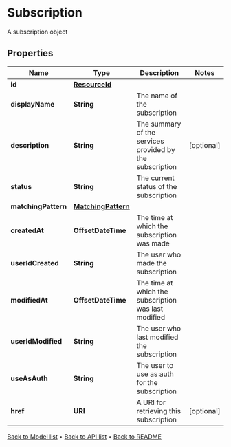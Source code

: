 

# Subscription

A subscription object

## Properties

| Name | Type | Description | Notes |
|------------ | ------------- | ------------- | -------------|
|**id** | [**ResourceId**](ResourceId.md) |  |  |
|**displayName** | **String** | The name of the subscription |  |
|**description** | **String** | The summary of the services provided by the subscription |  [optional] |
|**status** | **String** | The current status of the subscription |  |
|**matchingPattern** | [**MatchingPattern**](MatchingPattern.md) |  |  |
|**createdAt** | **OffsetDateTime** | The time at which the subscription was made |  |
|**userIdCreated** | **String** | The user who made the subscription |  |
|**modifiedAt** | **OffsetDateTime** | The time at which the subscription was last modified |  |
|**userIdModified** | **String** | The user who last modified the subscription |  |
|**useAsAuth** | **String** | The user to use as auth for the subscription |  |
|**href** | **URI** | A URI for retrieving this subscription |  [optional] |



[Back to Model list](../README.md#documentation-for-models) &#8226; [Back to API list](../README.md#documentation-for-api-endpoints) &#8226; [Back to README](../README.md)


